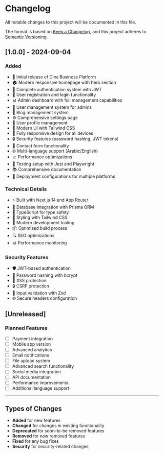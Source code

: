 # Changelog

All notable changes to this project will be documented in this file.

The format is based on [Keep a Changelog](https://keepachangelog.com/en/1.0.0/),
and this project adheres to [Semantic Versioning](https://semver.org/spec/v2.0.0.html).

## [1.0.0] - 2024-09-04

### Added
- 🎉 Initial release of Dina Business Platform
- 🏠 Modern responsive homepage with hero section
- 🔐 Complete authentication system with JWT
- 👤 User registration and login functionality
- 📊 Admin dashboard with full management capabilities
- 👥 User management system for admins
- 📝 Blog management system
- ⚙️ Comprehensive settings page
- 📱 User profile management
- 🎨 Modern UI with Tailwind CSS
- 📱 Fully responsive design for all devices
- 🔒 Security features (password hashing, JWT tokens)
- 📧 Contact form functionality
- 🌐 Multi-language support (Arabic/English)
- 📈 Performance optimizations
- 🧪 Testing setup with Jest and Playwright
- 📚 Comprehensive documentation
- 🚀 Deployment configurations for multiple platforms

### Technical Details
- ⚡ Built with Next.js 14 and App Router
- 💾 Database integration with Prisma ORM
- 🎯 TypeScript for type safety
- 🎨 Styling with Tailwind CSS
- 🔧 Modern development tooling
- 📦 Optimized build process
- 🔍 SEO optimizations
- 📊 Performance monitoring

### Security Features
- 🛡️ JWT-based authentication
- 🔐 Password hashing with bcrypt
- 🚫 XSS protection
- 🔒 CSRF protection
- 📝 Input validation with Zod
- 🌐 Secure headers configuration

## [Unreleased]

### Planned Features
- [ ] Payment integration
- [ ] Mobile app version
- [ ] Advanced analytics
- [ ] Email notifications
- [ ] File upload system
- [ ] Advanced search functionality
- [ ] Social media integration
- [ ] API documentation
- [ ] Performance improvements
- [ ] Additional language support

---

## Types of Changes
- **Added** for new features
- **Changed** for changes in existing functionality
- **Deprecated** for soon-to-be removed features
- **Removed** for now removed features
- **Fixed** for any bug fixes
- **Security** for security-related changes
